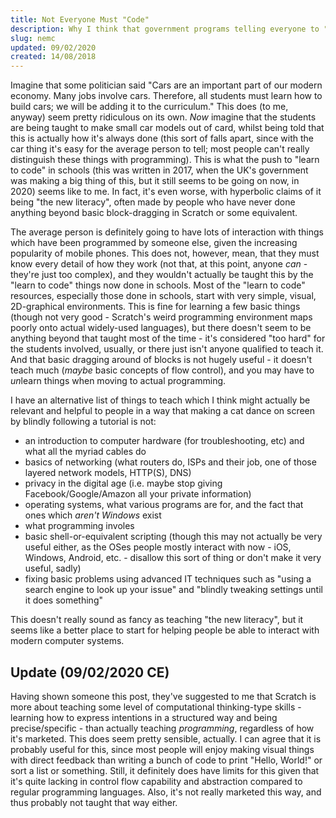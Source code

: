 ```yaml
---
title: Not Everyone Must "Code"
description: Why I think that government programs telling everyone to "code" are pointless.
slug: nemc
updated: 09/02/2020
created: 14/08/2018
---
```


Imagine that some politician said "Cars are an important part of our modern economy. Many jobs involve cars. Therefore, all students must learn how to build cars; we will be adding it to the curriculum."
This does (to me, anyway) seem pretty ridiculous on its own.
*Now* imagine that the students are being taught to make small car models out of card, whilst being told that this is actually how it's always done (this sort of falls apart, since with the car thing it's easy for the average person to tell; most people can't really distinguish these things with programming).
This is what the push to "learn to code" in schools (this was written in 2017, when the UK's government was making a big thing of this, but it still seems to be going on now, in 2020) seems like to me.
In fact, it's even worse, with hyperbolic claims of it being "the new literacy", often made by people who have never done anything beyond basic block-dragging in Scratch or some equivalent.

The average person is definitely going to have lots of interaction with things which have been programmed by someone else, given the increasing popularity of mobile phones.
This does not, however, mean, that they must know every detail of how they work (not that, at this point, anyone *can* - they're just too complex), and they wouldn't actually be taught this by the "learn to code" things now done in schools.
Most of the "learn to code" resources, especially those done in schools, start with very simple, visual, 2D-graphical environments.
This is fine for learning a few basic things (though not very good - Scratch's weird programming environment maps poorly onto actual widely-used languages), but there doesn't seem to be anything beyond that taught most of the time - it's considered "too hard" for the students involved, usually, or there just isn't anyone qualified to teach it.
And that basic dragging around of blocks is not hugely useful - it doesn't teach much (*maybe* basic concepts of flow control), and you may have to *un*learn things when moving to actual programming.

I have an alternative list of things to teach which I think might actually be relevant and helpful to people in a way that making a cat dance on screen by blindly following a tutorial is not:

* an introduction to computer hardware (for troubleshooting, etc) and what all the myriad cables do
* basics of networking (what routers do, ISPs and their job, one of those layered network models, HTTP(S), DNS)
* privacy in the digital age (i.e. maybe stop giving Facebook/Google/Amazon all your private information)
* operating systems, what various programs are for, and the fact that ones which *aren't Windows* exist
* what programming involes
* basic shell-or-equivalent scripting (though this may not actually be very useful either, as the OSes people mostly interact with now - iOS, Windows, Android, etc. - disallow this sort of thing or don't make it very useful, sadly)
* fixing basic problems using advanced IT techniques such as "using a search engine to look up your issue" and "blindly tweaking settings until it does something"

This doesn't really sound as fancy as teaching "the new literacy", but it seems like a better place to start for helping people be able to interact with modern computer systems.

## Update (09/02/2020 CE)

Having shown someone this post, they've suggested to me that Scratch is more about teaching some level of computational thinking-type skills - learning how to express intentions in a structured way and being precise/specific - than actually teaching *programming*, regardless of how it's marketed.
This does seem pretty sensible, actually.
I can agree that it is probably useful for this, since most people will enjoy making visual things with direct feedback than writing a bunch of code to print "Hello, World!" or sort a list or something.
Still, it definitely does have limits for this given that it's quite lacking in control flow capability and abstraction compared to regular programming languages.
Also, it's not really marketed this way, and thus probably not taught that way either.